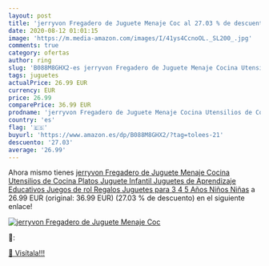 ```yaml
---
layout: post
title: 'jerryvon Fregadero de Juguete Menaje Coc al 27.03 % de descuento'
date: 2020-08-12 01:01:15
image: 'https://m.media-amazon.com/images/I/41ys4CcnoOL._SL200_.jpg'
comments: true
category: ofertas
author: ring
slug: 'B088M8GHX2-es jerryvon Fregadero de Juguete Menaje Cocina Utensilios de...'
tags: juguetes
actualPrice: 26.99 EUR
currency: EUR
price: 26.99
comparePrice: 36.99 EUR
prodname: 'jerryvon Fregadero de Juguete Menaje Cocina Utensilios de Cocina Platos Juguete Infantil Juguetes de Aprendizaje Educativos Juegos de rol Regalos Juguetes para 3 4 5 Años Niños Niñas'
country: 'es'
flag: '🇪🇸'
buyurl: 'https://www.amazon.es/dp/B088M8GHX2/?tag=tolees-21'
descuento: '27.03'
average: '26.99'
---
```


Ahora mismo tienes [jerryvon Fregadero de Juguete Menaje Cocina Utensilios de Cocina Platos Juguete Infantil Juguetes de Aprendizaje Educativos Juegos de rol Regalos Juguetes para 3 4 5 Años Niños Niñas](https://www.amazon.es/dp/B088M8GHX2/?tag=tolees-21) a 26.99 EUR (original: 36.99 EUR) (27.03 %  de descuento) en el siguiente enlace!

[![jerryvon Fregadero de Juguete Menaje Coc](https://m.media-amazon.com/images/I/41ys4CcnoOL._SL200_.jpg)](https://www.amazon.es/dp/B088M8GHX2/?tag=tolees-21)

🔎:


[🛒 Visítala!!!](https://www.amazon.es/dp/B088M8GHX2/?tag=tolees-21)
